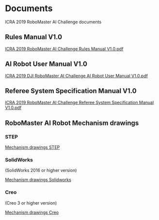 # Documents

ICRA 2019 RoboMaster AI Challenge documents

## Rules Manual V1.0

[ICRA 2019 RoboMaster AI Challenge Rules Manual V1.0.pdf](https://rm-static.djicdn.com/tem/19806/ICRA%202019%20RoboMaster%20AI%20Challenge%20Rules%20Manual%20V1.0.pdf)

## AI Robot User Manual V1.0

[ICRA 2019 DJI RoboMaster AI Challenge AI Robot User Manual V1.0.pdf](https://rm-static.djicdn.com/tem/19806/ICRA%202019%20DJI%20RoboMaster%20AI%20Challenge%20AI%20Robot%20User%20Manual%20V1.0.pdf)


## Referee System Specification Manual V1.0

[ICRA 2019 RoboMaster AI Challenge Referee System Specification Manual V1.0.pdf](https://rm-static.djicdn.com/tem/19806/ICRA%202019%20RoboMaster%20AI%20Challenge%20Referee%20System%20Specification%20Manual%20V1.0.pdf)

## RoboMaster AI Robot Mechanism drawings

### STEP

[Mechanism drawings STEP](https://rm-static.djicdn.com/documents/19806/4df8649b3596f1548056917303346609.STEP)

### SolidWorks 

(SolidWorks 2016 or higher version)

[Mechanism drawings Solidworks](https://rm-static.djicdn.com/documents/19806/232fed8050cfe1548739880652461892.SLDPRT)

### Creo
(Creo 3 or higher version)

[Mechanism drawings Creo](https://rm-static.djicdn.com/documents/19806/a96a1cc07664b1548738962638883052.1)
